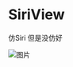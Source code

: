 # SiriView
仿Siri 但是没仿好


![图片](https://github.com/liaofuyou/SiriView/blob/master/screenshot/Gif_20180413_115843.gif)